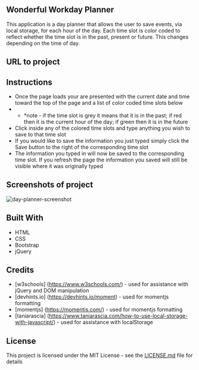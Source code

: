 ## Wonderful Workday Planner
This application is a day planner that allows the user to save events, via local storage, for each hour of the day. Each time slot is color coded to reflect whether the time slot is in the past, present or future. This changes depending on the time of day.



## URL to project


## Instructions
- Once the page loads your are presented with the current date and time toward the top of the page and a list of color coded time slots below
- - *note - if the time slot is grey it means that it is in the past; if red then it is the current hour of the day; if green then it is in the      future
- Click inside any of the colored time slots and type anything you wish to save to that time slot
- If you would like to save the information you just typed simply click the Save button to the right of the corresponding time slot
- The information you typed in will now be saved to the corresponding time slot. If you refresh the page the information you saved will still     be visible where it was originally typed




## Screenshots of project
![day-planner-screenshot](https://user-images.githubusercontent.com/54122844/71302868-b8611900-236d-11ea-9cc2-4310a5b926f6.png)


## Built With

* HTML
* CSS
* Bootstrap
* jQuery

## Credits

* [w3schools] (https://www.w3schools.com/) - used for assistance with jQuery and DOM manipulation
* [devhints.io] (https://devhints.io/moment) - used for momentjs formatting
* [momentjs] (https://momentjs.com/) - used for momentjs formatting
* [taniarascia] (https://www.taniarascia.com/how-to-use-local-storage-with-javascript/) - used for assistance with localStorage


## License

This project is licensed under the MIT License - see the [LICENSE.md](LICENSE.md) file for details




